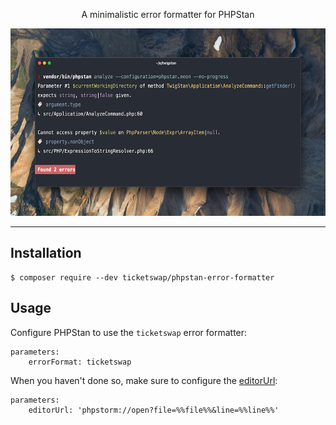 <p align="center">
    A minimalistic error formatter for PHPStan
</p>

<p align="center">
    <img src="https://raw.githubusercontent.com/TicketSwap/phpstan-error-formatter/main/screenshot.png" alt="Screenshot" height="300">
</p>

------

## Installation

```command
$ composer require --dev ticketswap/phpstan-error-formatter
```

## Usage

Configure PHPStan to use the `ticketswap` error formatter:
```neon
parameters:
    errorFormat: ticketswap
```

When you haven't done so, make sure to configure the [editorUrl](https://phpstan.org/user-guide/output-format#opening-file-in-an-editor):
```neon
parameters:
    editorUrl: 'phpstorm://open?file=%%file%%&line=%%line%%'
